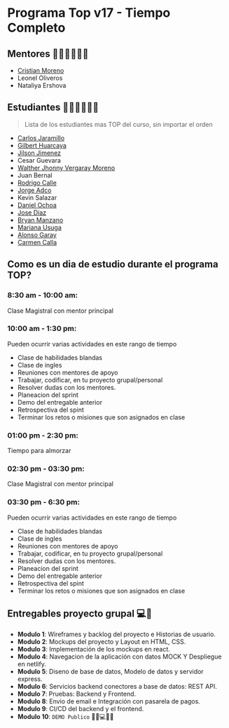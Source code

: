 # Programa Top v17 - Tiempo Completo

## Mentores 👩🏻‍🏫👨🏼‍🏫

- [Cristian Moreno](profiles/cristian-moreno.md)
- Leonel Oliveros
- Nataliya Ershova

## Estudiantes 👩🏻‍💻🧑🏼‍💻
> Lista de los estudiantes mas TOP del curso, sin importar el orden

- [Carlos Jaramillo](profiles/carlos-jaramillo.md)
- [Gilbert Huarcaya](profiles/gilbert-huarcaya.md)
- [Jilson Jimenez](profiles/jilson-jimenez.md)
- Cesar Guevara
- [Walther Jhonny Vergaray Moreno](profiles/walther-vergaray.md)
- Juan Bernal
- [Rodrigo Calle](profiles/rodrigo-calle.md)
- [Jorge Adco](profiles/jorge-adco.md)
- Kevin Salazar
- [Daniel Ochoa](profiles/daniel-ochoa.md)
- [Jose Diaz](profiles/jose-diaz.md)
- [Bryan Manzano](profiles/bryan-manzano.md)
- [Mariana Usuga](profiles/mariana-usuga.md)
- [Alonso Garay](profiles/alonso-garay.md)
- [Carmen Calla](profiles/nayruth-calla.md)

## Como es un dia de estudio durante el programa TOP?

### 8:30 am - 10:00 am:
Clase Magistral con mentor principal

### 10:00 am - 1:30 pm:
Pueden ocurrir varias actividades en este rango de tiempo
- Clase de habilidades blandas
- Clase de ingles
- Reuniones con mentores de apoyo
- Trabajar, codificar, en tu proyecto grupal/personal
- Resolver dudas con los mentores.
- Planeacion del sprint
- Demo del entregable anterior
- Retrospectiva del spint
- Terminar los retos o misiones que son asignados en clase

### 01:00 pm - 2:30 pm:
Tiempo para almorzar

### 02:30 pm - 03:30 pm:
Clase Magistral con mentor principal

### 03:30 pm - 6:30 pm:
Pueden ocurrir varias actividades en este rango de tiempo
- Clase de habilidades blandas
- Clase de ingles
- Reuniones con mentores de apoyo
- Trabajar, codificar, en tu proyecto grupal/personal
- Resolver dudas con los mentores.
- Planeacion del sprint
- Demo del entregable anterior
- Retrospectiva del spint
- Terminar los retos o misiones que son asignados en clase

## Entregables proyecto grupal 💻🤝

- **Modulo 1**: Wireframes y backlog del proyecto e Historias de usuario.
- **Modulo 2**: Mockups del proyecto y Layout en HTML, CSS.
- **Modulo 3**: Implementación de los mockups en react.
- **Modulo 4**: Navegacion de la aplicación con datos MOCK Y Despliegue en netlify.
- **Modulo 5**: Diseno de base de datos, Modelo de datos y servidor express.
- **Modulo 6**: Servicios backend conectores a base de datos: REST API.
- **Modulo 7**: Pruebas: Backend y Frontend.
- **Modulo 8**: Envio de email e Integración con pasarela de pagos.
- **Modulo 9**: CI/CD del backend y el frontend.
- **Modulo 10**: `DEMO Publico` 🎊🎉💻🎊🎉
